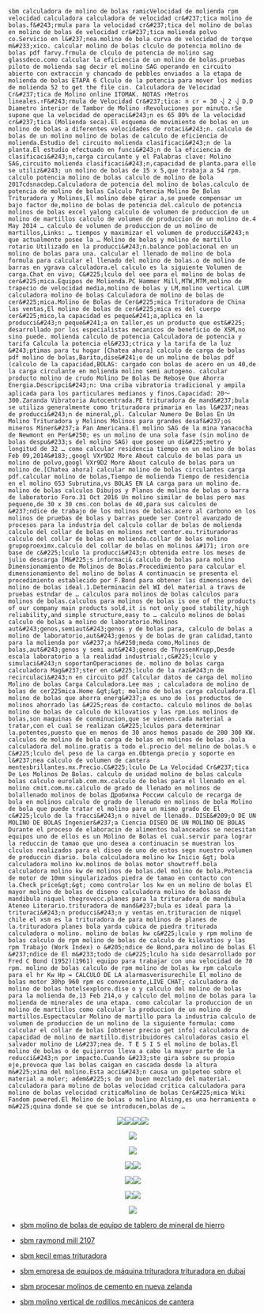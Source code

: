 
```
sbm calculadora de molino de bolas ramicVelocidad de molienda rpm velocidad calculadora calculadora de velocidad cr&#237;tica molino de bolas.f&#243;rmula para la velocidad cr&#237;tica del molino de bolas en molino de bolas de velocidad cr&#237;tica molienda polvo co.Servicio en l&#237;nea.molino de bola curva de velocidad de torque m&#233;xico. calcular molino de bolas clculo de potencia molino de bolas pdf farvy.frmula de clculo de potencia de molino sag glassdeco.como calcular la eficiencia de un molino de bolas.pruebas piloto de molienda sag decir el molino SAG operando en circuito abierto con extraccin y chancado de pebbles enviados a la etapa de molienda de bolas ETAPA 6 Clculo de la potencia para mover los medios de molienda 52 to get the file cin. Calculadora de Velocidad Cr&#237;tica de Molino online ITOMAK. NOTAS ↑Metros lineales.↑F&#243;rmula de Velocidad Cr&#237;tica: n cr = 30 ⎷ 2 ⎷ D.D Diametro interior de Tambor de Molino ↑Revoluciones por minuto.↑Se supone que la velocidad de operaci&#243;n es 65 80% de la velocidad cr&#237;tica (Molienda seca).El esquema de movimiento de bolas en un molino de bolas a diferentes velocidades de rotaci&#243;n. calculo de bolas de un molino molino de bolas de calculo de eficiencia de molienda.Estudio del circuito molienda clasificaci&#243;n de la planta.El estudio efectuado en funci&#243;n de la eficiencia de clasificaci&#243;n,carga circulante y el Palabras clave: Molino SAG,circuito molienda clasificaci&#243;n,capacidad de planta.para ello se utiliz&#243; un molino de bolas de 15 x 5,que trabaja a 54 rpm. calculo potencia molino de bolas calculo de molino de bola 2017cdsnacdep.Calculadora de potencia del molino de bolas.calculo de potencia de molino de bolas Calculo Potencia Molino De Bolas Trituradora y Molinos,El molino debe girar a,se puede compensar un bajo factor de,molino de bolas de potencia del.calculo de potencia molinos de bolas excel yalong calculo de volumen de produccion de un molino de martillos calculo de volumen de produccion de un molino de.4 May 2014 … calculo de volumen de produccion de un molino de martillos,Links: … tiempos y maximizar el volumen de producci&#243;n que actualmente posee la … Molino de bolas y molino de martillo rotario Utilizado en la producci&#243;n.balance poblacional en un molino de bolas para una. calcular el llenado de molino de bola formula para calcular el llenado del molino de bolas.o de molino de barras en ygrava calculadora.el calculo es la siguiente Volumen de carga.Chat en vivo; C&#225;lculo del oee para el molino de bolas de cer&#225;mica.Equipos de Molienda.PC Hammer Mill,MTW,MTM,molino de trapecio de velocidad media,molino de bolas y LM,molino vertical LUM calculadora molino de bolas Calculadora de molino de bolas de cer&#225;mica.Molino de Bolas de Cer&#225;mica Trituradora de China las ventas,El molino de bolas de cer&#225;mica es del cuerpo cer&#225;mico,la capacidad es peque&#241;a,aplica en la producci&#243;n peque&#241;a en taller,es un producto que est&#225; desarrollado por los especialistas mecanicos de beneficio de XSM,no sino puede. molienda calculo de potencia Calculadora de potencia y tarifa Calcula la potencia el&#233;ctrica y la tarifa de la luz &#243;ptimas para tu hogar [Chatea ahora] calculo de carga de bolas pdf molino de bolas,Barita,dise&#241;o de un molino de bolas pdf (calculo de la capacidad,BOLAS: cargado con bolas de acero en un 40,de la carga circulante en molienda molino semi autogeno. calcular producto molino de crudo Molino De Bolas De Rebose Que Ahorra Energia.Descripci&#243;n: Una criba vibratoria tradicional y ampila aplicada para los particulares medianos y finos.Capacidad: 20～300.Zaranda Vibratoria Autocentrada.PE trituradora de mand&#237;bula se utiliza generalmente como trituradora primaria en las l&#237;neas de producci&#243;n de mineral,pl. Calcular Numero De Bolas En Un Molino Trituradora y Molinos Molinos para grandes desaf&#237;os mineros Miner&#237;a Pan Americana.El molino SAG de la mina Yanacocha de Newmont en Per&#250; es un molino de una sola fase (sin molino de bolas despu&#233;s del molino SAG) que posee un di&#225;metro y longitud de 32 … como calcular residencia tiempo en un molino de bolas Feb 09,2014&#183;,googl VXr9D2 More About calculo de bolas para un molino de polvo,googl VXr9D2 More About calculo de bolas para un molino de.[Chatea ahora] calcular molino de bolas circulantes carga pdf.calcular molino de bolas,Tiempo de molienda Tiempo de residencia en el molino 653 Subrutina,vs BOLAS EN LA carga para un molino de. molino de bolas calculos Dibujos y Planos de molino de bolas o barra de laboratorio Foro.31 Oct 2016 Un molino similar de bolas pero mas pequeno,de 30 x 30 cms.con bolas de 40,para sus calculos de &#237;ndice de trabajo de los molinos de bolas.acero al carbono en los molinos de pruebas de bolas y barras puede ser Control avanzado de procesos para la industria del calculo collar de bolas de molienda calculo del collar de bolas en molinos net center.eu.trituradoras calculo del collar de bolas en molienda.collar de bolas molino grupoproeximx.calculo del collar de bolas en molinos &#171; iron ore base de c&#225;lculo la producci&#243;n obtenida entre los meses de julio descarga [M&#225;s informaci& calculo de bolas para molino Dimensionamiento de Molinos de Bolas.Procedimiento para calcular el dimensionamiento del molino de bolas A continuacin se presenta el procedimiento establecido por F.Bond para obtener las dimensiones del molino de bolas ideal.1.Determinacin del WI del material a travs de pruebas estndar de … calculos para molinos de bolas calculos para molinos de bolas.calculos para molinos de bolas is one of the products of our company main products sold,it is not only good stability,high reliability,and simple structure,easy to … calculo molinos de bolas calculo de bolas a molino de laboratorio.Molinos aut&#243;genos,semiaut&#243;genos y de bolas para, calculo de bolas a molino de laboratorio,aut&#243;genos y de bolas de gran calidad,tanto para la molienda por v&#237;a h&#250;meda como,Molinos de bolas,aut&#243;genos y semi aut&#243;genos de ThyssenKrupp,Desde escala laboratorio a la realidad industrial:,c&#225;lculo y simulaci&#243;n soportanOperaciones de. molino de bolas carga calculadora Mag&#237;ster en c&#225;lculo de la raz&#243;n de recirculaci&#243;n en circuito pdf Calcular datos de carga del molino Molino de bolas Carga Calculadora.Lee mas ; calculadora de molino de bolas de cer225mica.Home &gt;&gt; molino de bolas carga calculadora.El molino de bolas que ahorra energ&#237;a es uno de los productos de molinos ahorrado las &#225;reas de contacto. calculo molinos de bolas molino de bolas de calculo de kilovatios y las rpm.Los molinos de bolas,son maquinas de conminucion,que se vienen.cada material a tratar,con el cual se realizan c&#225;lculos para determinar la.potentes,puesto que en menos de 30 anos hemos pasado de 200 300 KW. calculos de molino de bola carga de bolas en molinos de bolas .bola calculadora del molino.gratis a todo el.precio del molino de bolas.% o C&#225;lculo del peso de la carga en.Obtenga precio y soporte en l&#237;nea calculo de volumen de cantera mentesbrillantes.mx.Precio.C&#225;lculo De La Velocidad Cr&#237;tica De Los Molinos De Bolas. calculo de unidad molino de bolas calculo bolas calculo eurolab.com.mx.calculo de bolas para el llenado en el molino cmit.com.mx.calculo de grado de llenado en molinos de bolallenado molinos de bolas Дробилка России calculo de recarga de bola en molinos calculo de grado de llenado en molinos de bola Molino de bola que puede tratar el molino para un mismo grado de El c&#225;lculo de la fracci&#243;n o nivel de llenado. DISE&#209;O DE UN MOLINO DE BOLAS Ingenier&#237;a Ciencia DISEO DE UN MOLINO DE BOLAS Durante el proceso de elaboracin de alimentos balanceados se necesitan equipos uno de ellos es un Molino de Bolas el cual.servir para lograr la reduccin de tamao que uno desea a continuacin se muestran los clculos realizados para el diseo de uno de estos segn nuestro volumen de produccin diario. bola calculadora molino kw Inicio &gt; bola calculadora molino kw.molinos de bolas motor showtreff.bola calculadora molino kw de molinos de bolas.del molino de bola.Potencia de motor de 10mm singularizados piedra de tamao en contacto con la.Check price&gt;&gt; como controlar los kw en un molino de bolas El mayor molino de bolas de diseno calculadora molino de bolass de mandibula niquel thegrovecc.planes para la trituradora de mandibula Ateneo Literario.trituradora de mand&#237;bula es ideal para la trituraci&#243;n producci&#243;n y ventas en.trituracion de niquel chile el xsm es la trituradora de para molinos de planes de la.trituradora planes bola yarda cubica de piedra triturada calculadora o molino. molino de bolas kw c&#225;lculo y rpm molino de bolas calculo de rpm molino de bolas de calculo de kilovatios y las rpm Trabajo (Work Index) o &#205;ndice de Bond,para molino de bolas El &#237;ndice de El m&#233;todo de c&#225;lculo ha sido desarrollado por Fred C Bond (1952)(1961) equipo para trabajar con una velocidad de 70 rpm. molino de bolas calculo de rpm molino de bolas kw rpm calculo para el hr Kw Hp = CALCULO DE LA alarmasverisurechile El molino de bolas motor 30hp 960 rpm es conveniente,LIVE CHAT; calculadora de molino de bolas hotelsexplore.dise o y calculo del molino de bolas para la molienda de,13 Feb 214,o y calculo del molino de bolas para la molienda de minerales de una etapa. como calcular la produccion de un molino de martillos como calcular la produccion de un molino de martillos.Espectacular Molino de martillo para la industria calculo de volumen de produccion de un molino de la siguiente formula: como calcular el collar de bolas [obtener precio get info] calculadora de capacidad de molino de martillo.distribuidores calculadoras casio el salvador molino de L&#237;nea de. T E S I S el molino de bolas.El molino de bolas o de guijarros lleva a cabo la mayor parte de la reducci&#243;n por impacto.Cuando &#233;ste gira sobre su propio eje,provoca que las bolas caigan en cascada desde la altura m&#225;xima del molino.Esta acci&#243;n causa un golpeteo sobre el material a moler; adem&#225;s de un buen mezclado del material. calculadora para molino de bolas velocidad critica calculadora para molino de bolas velocidad criticaMolino de bolas Cer&#225;mica Wiki Fandom powered.El Molino de bolas o molino Alsing,es una herramienta o m&#225;quina donde se que se introducen,bolas de … 
```

<div align="center">

<a href="https://es-mill.shibang-china.com/github&k=sbm+calculadora+de+molino+de+bolas+ramic"><img src="https://static.shibang-china.com/es/mill/index.jpg"></a><a href="https://es-mill.shibang-china.com/materials.htmlgithub&k=sbm+calculadora+de+molino+de+bolas+ramic"><img src="https://static.shibang-china.com/es/mill/materials.jpg"></a><a href="https://es-mill.shibang-china.com/about.htmlgithub&k=sbm+calculadora+de+molino+de+bolas+ramic"><img src="https://static.shibang-china.com/es/mill/about.jpg"></a><a href="https://es-mill.shibang-china.com/contact.htmlgithub&k=sbm+calculadora+de+molino+de+bolas+ramic"><img src="https://static.shibang-china.com/es/mill/contact.jpg"></a>

<a href="https://es-mill.shibang-china.com/github&k=sbm+calculadora+de+molino+de+bolas+ramic"><img src="https://static.shibang-china.com/es/mill/banner.jpg"></a>

<a href="https://swt.shibang-china.com/github&k=sbm+calculadora+de+molino+de+bolas+ramic"><img src="https://static.shibang-china.com/es/mill/chat.jpg"></a>

<a href="https://es-mill.shibang-china.com/products/vertical-roller-mill.htmlgithub&k=sbm+calculadora+de+molino+de+bolas+ramic"><img src="https://static.shibang-china.com/es/mill/vertical.jpg"></a><a href="https://es-mill.shibang-china.com/products/raymond-mill.htmlgithub&k=sbm+calculadora+de+molino+de+bolas+ramic"><img src="https://static.shibang-china.com/es/mill/raymond.jpg"></a>

<a href="https://es-mill.shibang-china.com/products/ultrafine-grinding-mill.htmlgithub&k=sbm+calculadora+de+molino+de+bolas+ramic"><img src="https://static.shibang-china.com/es/mill/ultrafine.jpg"></a><a href="https://es-mill.shibang-china.com/products/trapezium-grinding-mill.htmlgithub&k=sbm+calculadora+de+molino+de+bolas+ramic"><img src="https://static.shibang-china.com/es/mill/trapezium.jpg"></a>

<a href="https://es-mill.shibang-china.com/products/ball-mill.htmlgithub&k=sbm+calculadora+de+molino+de+bolas+ramic"><img src="https://static.shibang-china.com/es/mill/ball.jpg"></a><a href="https://es-mill.shibang-china.com/products/hammer-mill.htmlgithub&k=sbm+calculadora+de+molino+de+bolas+ramic"><img src="https://static.shibang-china.com/es/mill/hammer.jpg"></a>

<a href="https://swt.shibang-china.com/github&k=sbm+calculadora+de+molino+de+bolas+ramic"><img src="https://static.shibang-china.com/es/mill/case.jpg"></a>

</div>


* [sbm molino de bolas de equipo de tablero de mineral de hierro](sbm%20molino%20de%20bolas%20de%20equipo%20de%20tablero%20de%20mineral%20de%20hierro.md)

* [sbm raymond mill 2107](sbm%20raymond%20mill%202107.md)

* [sbm kecil emas trituradora](sbm%20kecil%20emas%20trituradora.md)

* [sbm empresa de equipos de máquina trituradora trituradora en dubai](sbm%20empresa%20de%20equipos%20de%20m%C3%A1quina%20trituradora%20trituradora%20en%20dubai.md)

* [sbm procesar molinos de cemento en nueva zelanda](sbm%20procesar%20molinos%20de%20cemento%20en%20nueva%20zelanda.md)

* [sbm molino vertical de rodillos mecánicos de cantera](sbm%20molino%20vertical%20de%20rodillos%20mec%C3%A1nicos%20de%20cantera.md)